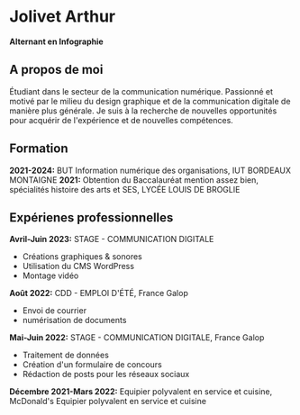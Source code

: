 # Jolivet Arthur
**Alternant en Infographie**

## A propos de moi
Étudiant dans le secteur de la communication numérique. Passionné et motivé par le milieu du design graphique et de la communication digitale de manière plus générale. 
Je suis à la recherche de nouvelles opportunités pour acquérir de l'expérience et de nouvelles compétences.

## Formation
**2021-2024:** BUT Information numérique des organisations, IUT BORDEAUX MONTAIGNE
**2021:** Obtention du Baccalauréat mention assez bien, spécialités histoire des arts et SES, LYCÉE LOUIS DE BROGLIE

## Expérienes professionnelles
**Avril-Juin 2023:** STAGE - COMMUNICATION DIGITALE
- Créations graphiques & sonores
- Utilisation du CMS WordPress
- Montage vidéo

**Août 2022:** CDD - EMPLOI D'ÉTÉ, France Galop
- Envoi de courrier 
- numérisation de documents

**Mai-Juin 2022:** STAGE - COMMUNICATION DIGITALE, France Galop
- Traitement de données
- Création d'un formulaire de concours
- Rédaction de posts pour les réseaux sociaux

**Décembre 2021-Mars 2022:** Equipier polyvalent en service et cuisine, McDonald's
Equipier polyvalent en service et cuisine



